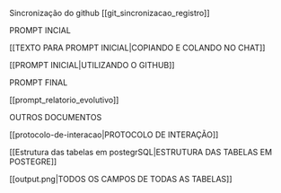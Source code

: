 
Sincronização do github [[git_sincronizacao_registro]]

PROMPT INCIAL 

[[TEXTO PARA PROMPT INICIAL|COPIANDO E COLANDO NO CHAT]]

[[PROMPT INICIAL|UTILIZANDO O GITHUB]]

PROMPT FINAL

[[prompt_relatorio_evolutivo]]

OUTROS DOCUMENTOS

[[protocolo-de-interacao|PROTOCOLO DE INTERAÇÃO]] 

[[Estrutura das tabelas em postegrSQL|ESTRUTURA DAS TABELAS EM POSTEGRE]] 

[[output.png|TODOS OS CAMPOS DE TODAS AS TABELAS]]
